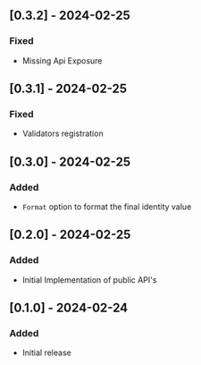 ## [0.3.2] - 2024-02-25

### Fixed

- Missing Api Exposure

## [0.3.1] - 2024-02-25

### Fixed

- Validators registration

## [0.3.0] - 2024-02-25

### Added

- `Format` option to format the final identity value

## [0.2.0] - 2024-02-25

### Added

- Initial Implementation of public API's

## [0.1.0] - 2024-02-24

### Added

- Initial release
